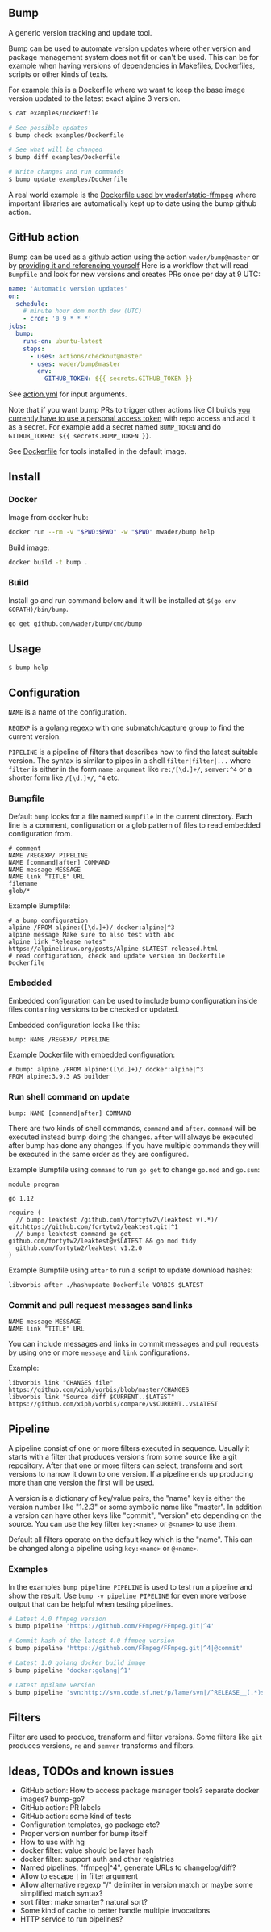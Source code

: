 ## Bump

A generic version tracking and update tool.

Bump can be used to automate version updates where other version and package
management system does not fit or can't be used. This can be for example when
having versions of dependencies in Makefiles, Dockerfiles, scripts or other
kinds of texts.

For example this is a Dockerfile where we want to keep the base image version
updated to the latest exact alpine 3 version.

```sh (exec)
$ cat examples/Dockerfile

# See possible updates
$ bump check examples/Dockerfile

# See what will be changed
$ bump diff examples/Dockerfile

# Write changes and run commands
$ bump update examples/Dockerfile
```

A real world example is the
[Dockerfile used by wader/static-ffmpeg](https://github.com/wader/static-ffmpeg/blob/master/Dockerfile)
where important libraries are automatically kept up to date using the bump github action.

## GitHub action

Bump can be used as a github action using the action `wader/bump@master`
or by [providing it and referencing yourself](https://help.github.com/en/actions/automating-your-workflow-with-github-actions/configuring-a-workflow#referencing-actions-in-your-workflow)
Here is a workflow that will read `Bumpfile` and look for new versions and creates PRs once per day at 9 UTC:

```yml
name: 'Automatic version updates'
on:
  schedule:
    # minute hour dom month dow (UTC)
    - cron: '0 9 * * *'
jobs:
  bump:
    runs-on: ubuntu-latest
    steps:
      - uses: actions/checkout@master
      - uses: wader/bump@master
        env:
          GITHUB_TOKEN: ${{ secrets.GITHUB_TOKEN }}
```

See [action.yml](action.yml) for input arguments.

Note that if you want bump PRs to trigger other actions like CI builds
[you currently have to use a personal access token](https://help.github.com/en/actions/automating-your-workflow-with-github-actions/events-that-trigger-workflows#about-workflow-events)
with repo access and add it as a secret. For example
add a secret named `BUMP_TOKEN` and do `GITHUB_TOKEN: ${{ secrets.BUMP_TOKEN }}`.

See [Dockerfile](Dockerfile) for tools installed in the default image.

## Install

### Docker

Image from docker hub:
```sh
docker run --rm -v "$PWD:$PWD" -w "$PWD" mwader/bump help
```
Build image:
```sh
docker build -t bump .
```

### Build

Install go and run command below and it will be installed at
`$(go env GOPATH)/bin/bump`.

```sh
go get github.com/wader/bump/cmd/bump
```

## Usage

```sh (exec)
$ bump help
```

## Configuration

`NAME` is a name of the configuration.

`REGEXP` is a [golang regexp](https://golang.org/pkg/regexp/syntax/) with
one submatch/capture group to find the current version.

`PIPELINE` is a pipeline of filters that describes how to find the latest
suitable version. The syntax is similar to pipes in a shell `filter|filter|...`
where `filter` is either in the form `name:argument` like `re:/[\d.]+/`,
`semver:^4` or a shorter form like `/[\d.]+/`, `^4` etc.

### Bumpfile

Default `bump` looks for a file named `Bumpfile` in the current directory.
Each line is a comment, configuration or a glob pattern of files to
read embedded configuration from.

```
# comment
NAME /REGEXP/ PIPELINE
NAME [command|after] COMMAND
NAME message MESSAGE
NAME link "TITLE" URL
filename
glob/*
```

Example Bumpfile:

```
# a bump configuration
alpine /FROM alpine:([\d.]+)/ docker:alpine|^3
alpine message Make sure to also test with abc
alpine link "Release notes" https://alpinelinux.org/posts/Alpine-$LATEST-released.html
# read configuration, check and update version in Dockerfile
Dockerfile
```

### Embedded

Embedded configuration can be used to include bump configuration inside
files containing versions to be checked or updated.

Embedded configuration looks like this:
```
bump: NAME /REGEXP/ PIPELINE
```

Example Dockerfile with embedded configuration:
```
# bump: alpine /FROM alpine:([\d.]+)/ docker:alpine|^3
FROM alpine:3.9.3 AS builder
```

### Run shell command on update

```
bump: NAME [command|after] COMMAND
```

There are two kinds of shell commands, `command` and `after`. `command` will be executed
instead bump doing the changes. `after` will always be executed after bump has done any changes.
If you have multiple commands they will be executed in the same order as they are configured.

Example Bumpfile using `command` to run `go get` to change `go.mod` and `go.sum`:
```
module program

go 1.12

require (
  // bump: leaktest /github.com\/fortytw2\/leaktest v(.*)/ git:https://github.com/fortytw2/leaktest.git|^1
  // bump: leaktest command go get github.com/fortytw2/leaktest@v$LATEST && go mod tidy
  github.com/fortytw2/leaktest v1.2.0
)
```

Example Bumpfile using `after` to run a script to update download hashes:
```
libvorbis after ./hashupdate Dockerfile VORBIS $LATEST
```

### Commit and pull request messages sand links

```
NAME message MESSAGE
NAME link "TITLE" URL
```

You can include messages and links in commit messages and pull requests by using one or
more `message` and `link` configurations.

Example:
```
libvorbis link "CHANGES file" https://github.com/xiph/vorbis/blob/master/CHANGES
libvorbis link "Source diff $CURRENT..$LATEST" https://github.com/xiph/vorbis/compare/v$CURRENT..v$LATEST
```


## Pipeline

A pipeline consist of one or more filters executed in sequence. Usually
it starts with a filter that produces versions from some source like a git repository.
After that one or more filters can select, transform and sort versions to narrow it
down to one version. If a pipeline ends up producing more than one version the first
will be used.

A version is a dictionary of key/value pairs, the "name" key is either the version number
like "1.2.3" or some symbolic name like "master". In addition a version can have other keys
like "commit", "version" etc depending on the source. You can use the key filter `key:<name>`
or `@<name>` to use them.

Default all filters operate on the default key which is the "name". This can be changed
along a pipeline using `key:<name>` or `@<name>`.

### Examples

In the examples `bump pipeline PIPELINE` is used to test run a pipeline and show
the result. Use `bump -v pipeline PIPELINE` for even more verbose output that
can be helpful when testing pipelines.

```sh (exec)
# Latest 4.0 ffmpeg version
$ bump pipeline 'https://github.com/FFmpeg/FFmpeg.git|^4'

# Commit hash of the latest 4.0 ffmpeg version
$ bump pipeline 'https://github.com/FFmpeg/FFmpeg.git|^4|@commit'

# Latest 1.0 golang docker build image
$ bump pipeline 'docker:golang|^1'

# Latest mp3lame version
$ bump pipeline 'svn:http://svn.code.sf.net/p/lame/svn|/^RELEASE__(.*)$/|/_/./|*'
```

## Filters

Filter are used to produce, transform and filter versions. Some filters like `git`
produces versions, `re` and `semver` transforms and filters.

[filtersmarkdown]: sh

## Ideas, TODOs and known issues

- GitHub action: How to access package manager tools? separate docker images? bump-go?
- GitHub action: PR labels
- GitHub action: some kind of tests
- Configuration templates, go package etc?
- Proper version number for bump itself
- How to use with hg
- docker filter: value should be layer hash
- docker filter: support auth and other registries
- Named pipelines, "ffmpeg|^4", generate URLs to changelog/diff?
- Allow to escape `|` in filter argument
- Allow alternative regexp "/" delimiter in version match or maybe some simplified match syntax?
- sort filter: make smarter? natural sort?
- Some kind of cache to better handle multiple invocations
- HTTP service to run pipelines?
